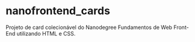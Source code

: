# nanofrontend_cards
Projeto de card colecionável do Nanodegree Fundamentos de Web Front-End utilizando HTML e CSS.
